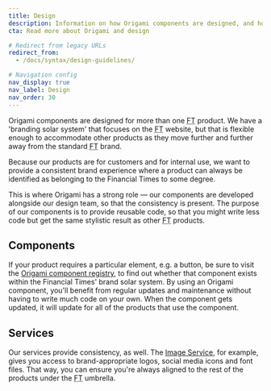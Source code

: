 ```yaml
---
title: Design
description: Information on how Origami components are designed, and how we try to accomodate multiple use-cases.
cta: Read more about Origami and design

# Redirect from legacy URLs
redirect_from:
  - /docs/syntax/design-guidelines/

# Navigation config
nav_display: true
nav_label: Design
nav_order: 30
---
```

Origami components are designed for more than one <abbr title="Financial Times">FT</abbr> product. We have a 'branding solar system' that focuses on the <abbr title="Financial Times">FT</abbr> website, but that is flexible enough to accommodate other products as they move further and further away from the standard <abbr title="Financial Times">FT</abbr> brand.

Because our products are for customers and for internal use, we want to provide a consistent brand experience where a product can always be identified as belonging to the Financial Times to some degree.

This is where Origami has a strong role — our components are developed alongside our design team, so that the consistency is present. The purpose of our components is to provide reusable code, so that you might write less code but get the same stylistic result as other <abbr title="Financial Times">FT</abbr> products.

## Components

If your product requires a particular element, e.g. a button, be sure to visit the <a href="https://registry.origami.ft.com/components/">Origami component registry</a>, to find out whether that component exists within the Financial Times' brand solar system. By using an Origami component, you'll benefit from regular updates and maintenance without having to write much code on your own. When the component gets updated, it will update for all of the products that use the component.

## Services

Our services provide consistency, as well. The <a href="https://www.ft.com/__origami/service/image/v2">Image Service</a>, for example, gives you access to brand-appropriate logos, social media icons and font files. That way, you can ensure you're always aligned to the rest of the products under the <abbr title="Financial Times">FT</abbr> umbrella.
